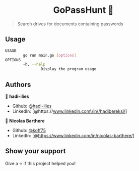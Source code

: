 <h1 align="center">GoPassHunt 👋</h1>
<p>
</p>

>  Search drives for documents containing passwords

## Usage

```sh
USAGE
        go run main.go [options]
OPTIONS
        -h, --help
                Display the program usage
```

## Authors

👤 **hadi-ilies**

* Github: [@hadi-ilies](https://github.com/hadi-ilies)
* LinkedIn: [@https:\/\/www.linkedin.com\/in\/hadibereksi\]

👤 **Nicolas Barthere**

* Github: [@koff75](https://github.com/koff75)
* LinkedIn: [@https://www.linkedin.com/in/nicolas-barthere/]

## Show your support

Give a ⭐️ if this project helped you!
